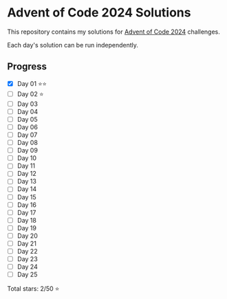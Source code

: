 # Advent of Code 2024 Solutions

This repository contains my solutions for [Advent of Code 2024](https://adventofcode.com/2024) challenges.

Each day's solution can be run independently.

## Progress
- [x] Day 01 ⭐⭐
- [ ] Day 02 ⭐
- [ ] Day 03 
- [ ] Day 04 
- [ ] Day 05 
- [ ] Day 06
- [ ] Day 07
- [ ] Day 08
- [ ] Day 09
- [ ] Day 10
- [ ] Day 11
- [ ] Day 12
- [ ] Day 13
- [ ] Day 14
- [ ] Day 15
- [ ] Day 16
- [ ] Day 17
- [ ] Day 18
- [ ] Day 19
- [ ] Day 20
- [ ] Day 21
- [ ] Day 22
- [ ] Day 23
- [ ] Day 24
- [ ] Day 25

Total stars: 2/50 ⭐
